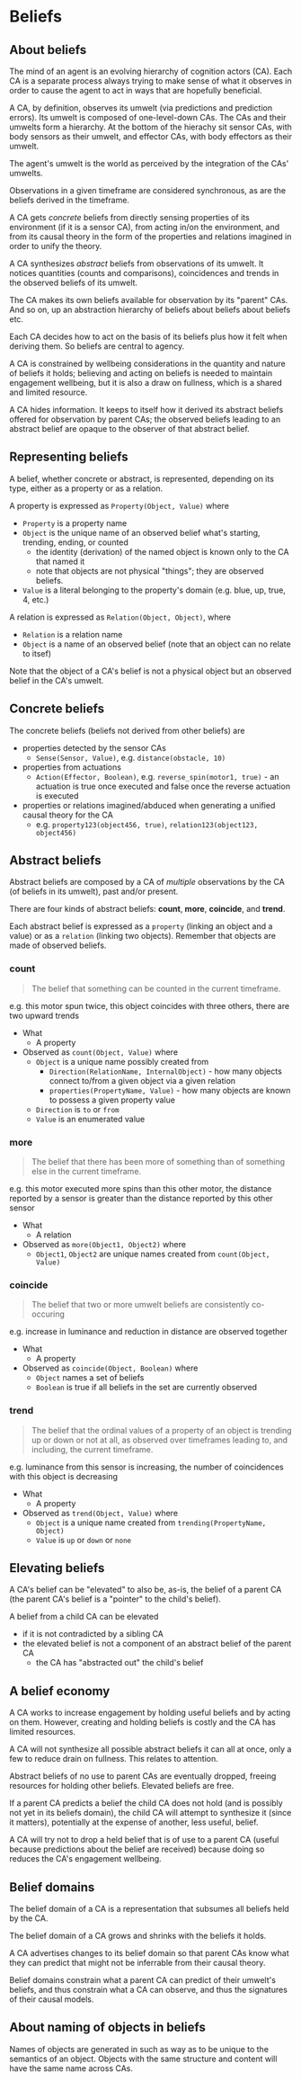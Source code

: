 # Beliefs

## About beliefs

The mind of an agent is an evolving hierarchy of cognition actors (CA). Each CA is a separate process always trying to make sense of what it observes in order to cause the agent to act in ways that are hopefully beneficial.

A CA, by definition, observes its umwelt (via predictions and prediction errors). Its umwelt is composed of one-level-down CAs. The CAs and their umwelts form a hierarchy.
At the bottom of the hierachy sit sensor CAs, with body sensors as their umwelt, and effector CAs, with body effectors as their umwelt.

The agent's umwelt is the world as perceived by the integration of the CAs' umwelts.

Observations in a given timeframe are considered synchronous, as are the beliefs derived in the timeframe.

A CA gets *concrete* beliefs from directly sensing properties of its environment (if it is a sensor CA), from acting in/on the environment, and from its causal theory in the form of the properties and relations imagined in order to unify the theory.

A CA synthesizes *abstract* beliefs from observations of its umwelt. It notices quantities (counts and comparisons), coincidences and trends in the observed beliefs of its umwelt.

The CA makes its own beliefs available for observation by its "parent" CAs. And so on, up an abstraction hierarchy of beliefs about beliefs about beliefs etc.

Each CA decides how to act on the basis of its beliefs plus how it felt when deriving them. So beliefs are central to agency.

A CA is constrained by wellbeing considerations in the quantity and nature of beliefs it holds; believing and acting on beliefs is needed to maintain engagement wellbeing, but it is also a draw on fullness, which is a shared and limited resource.

A CA hides information. It keeps to itself how it derived its abstract beliefs offered for observation by parent CAs; the observed beliefs leading to an abstract belief are opaque to the observer of that abstract belief.

## Representing beliefs

A belief, whether concrete or abstract, is represented, depending on its type, either as a property or as a relation.

A property is expressed as `Property(Object, Value)` where

* `Property` is a property name
* `Object` is the unique name of an observed belief what's starting, trending, ending, or counted
  * the identity (derivation) of the named object is known only to the CA that named it
  * note that objects are not physical "things"; they are observed beliefs.
* `Value` is a literal belonging to the property's domain (e.g. blue, up, true, 4, etc.)

A relation is expressed as  `Relation(Object, Object)`, where

* `Relation` is a relation name
* `Object` is a name of an observed belief (note that an object can no relate to itsef)

Note that the object of a CA's belief is not a physical object but an observed belief in the CA's umwelt.

## Concrete beliefs

The concrete beliefs (beliefs not derived from other beliefs) are

* properties detected by the sensor CAs
  * `Sense(Sensor, Value)`, e.g. `distance(obstacle, 10)`
* properties from actuations
  * `Action(Effector, Boolean)`, e.g. `reverse_spin(motor1, true)` - an actuation is true once executed and false once the reverse actuation is executed
* properties or relations imagined/abduced when generating a unified causal theory for the CA
  * e.g. `property123(object456, true)`, `relation123(object123, object456)`

## Abstract beliefs

Abstract beliefs are composed by a CA of *multiple* observations by the CA (of beliefs in its umwelt), past and/or present.

There are four kinds of abstract beliefs: **count**, **more**, **coincide**, and **trend**.

Each abstract belief is expressed as a `property` (linking an object and a value) or as a `relation` (linking two objects). Remember that objects are made of observed beliefs.

### count

> The belief that something can be counted in the current timeframe.

e.g. this motor spun twice, this object coincides with three others, there are two upward trends

* What
  * A property
* Observed as `count(Object, Value)` where
  * `Object` is a unique name possibly created from
    * `Direction(RelationName, InternalObject)` - how many objects connect to/from a given object via a given relation
    * `properties(PropertyName, Value)` - how many objects are known to possess a given property value
  * `Direction` is `to` or `from`
  * `Value` is an enumerated value

### more

> The belief that there has been more of something than of something else in the current timeframe.

e.g. this motor executed more spins than this other motor, the distance reported by a sensor is greater than the distance reported by this other sensor

* What
  * A relation
* Observed as `more(Object1, Object2)` where
  * `Object1`, `Object2` are unique names created from `count(Object, Value)`

### coincide

> The belief that two or more umwelt beliefs are consistently co-occuring

e.g. increase in luminance and reduction in distance are observed together

* What
  * A property
* Observed as `coincide(Object, Boolean)` where
  * `Object` names a set of beliefs
  * `Boolean` is true if all beliefs in the set are currently observed

### trend

> The belief that the ordinal values of a property of an object is trending up or down or not at all, as observed over timeframes leading to, and including, the current timeframe.

e.g. luminance from this sensor is increasing, the number of coincidences with this object is decreasing

* What
  * A property
* Observed as `trend(Object, Value)` where
  * `Object` is a unique name created from `trending(PropertyName, Object)`
  * `Value` is `up` or `down` or `none`

## Elevating beliefs

A CA's belief can be "elevated" to also be, as-is, the belief of a parent CA (the parent CA's belief is a "pointer" to the child's belief).

A belief from a child CA can be elevated

* if it is not contradicted by a sibling CA
* the elevated belief is not a component of an abstract belief of the parent CA
  * the CA has "abstracted out" the child's belief

## A belief economy

A CA works to increase engagement by holding useful beliefs and by acting on them. However, creating and holding beliefs is costly and the CA has limited resources.

A CA will not synthesize all possible abstract beliefs it can all at once, only a few to reduce drain on fullness. This relates to attention.

Abstract beliefs of no use to parent CAs are eventually dropped, freeing resources for holding other beliefs. Elevated beliefs are free.

If a parent CA predicts a belief the child CA does not hold (and is possibly not yet in its beliefs domain), the child CA will attempt to synthesize it (since it matters), potentially at the expense of another, less useful, belief.

A CA will try not to drop a held belief that is of use to a parent CA (useful because predictions about the belief are received) because doing so reduces the CA's engagement wellbeing.

## Belief domains

The belief domain of a CA is a representation that subsumes all beliefs held by the CA.

The belief domain of a CA grows and shrinks with the beliefs it holds.

A CA advertises changes to its belief domain so that parent CAs know what they can predict that might not be inferrable from their causal theory.

Belief domains constrain what a parent CA can predict of their umwelt's beliefs, and thus constrain what a CA can observe, and thus the signatures of their causal models.

## About naming of objects in beliefs

Names of objects are generated in such as way as to be unique to the semantics of an object.
Objects with the same structure and content will have the same name across CAs.
